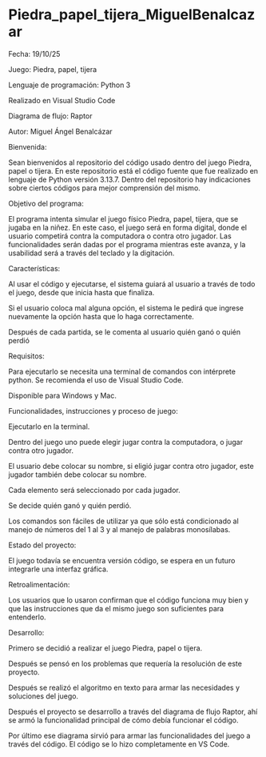 ﻿# Piedra_papel_tijera_MiguelBenalcazar
 
Fecha: 19/10/25

Juego: Piedra, papel, tijera

Lenguaje de programación: Python 3 

Realizado en Visual Studio Code

Diagrama de flujo: Raptor


Autor: Miguel Ángel Benalcázar


Bienvenida:

Sean bienvenidos al repositorio del código usado dentro del juego Piedra, papel o tijera. En este repositorio está el código fuente que fue realizado en lenguaje de Python versión 3.13.7. Dentro del repositorio hay indicaciones sobre ciertos códigos para mejor comprensión del mismo.

Objetivo del programa:

El programa intenta simular el juego físico Piedra, papel, tijera, que se jugaba en la niñez. En este caso, el juego será en forma digital, donde el usuario competirá contra la computadora o contra otro jugador. Las funcionalidades serán dadas por el programa mientras este avanza, y la usabilidad será a través del teclado y la digitación.

Características:

Al usar el código y ejecutarse, el sistema guiará al usuario a través de todo el juego, desde que inicia hasta que finaliza.

Si el usuario coloca mal alguna opción, el sistema le pedirá que ingrese nuevamente la opción hasta que lo haga correctamente.

Después de cada partida, se le comenta al usuario quién ganó o quién perdió

Requisitos:

Para ejecutarlo se necesita una terminal de comandos con intérprete python. Se recomienda el uso de Visual Studio Code.

Disponible para Windows y Mac.

Funcionalidades, instrucciones y proceso de juego:

Ejecutarlo en la terminal.

Dentro del juego uno puede elegir jugar contra la computadora, o jugar contra otro jugador. 

El usuario debe colocar su nombre, si eligió jugar contra otro jugador, este jugador también debe colocar su nombre.

Cada elemento será seleccionado por cada jugador.

Se decide quién ganó y quién perdió.

Los comandos son fáciles de utilizar ya que sólo está condicionado al manejo de números del 1 al 3 y al manejo de palabras monosílabas.

Estado del proyecto:

El juego todavía se encuentra versión código, se espera en un futuro integrarle una interfaz gráfica.

Retroalimentación:

Los usuarios que lo usaron confirman que el código funciona muy bien y que las instrucciones que da el mismo juego son suficientes para entenderlo.

Desarrollo:

Primero se decidió a realizar el juego Piedra, papel o tijera. 

Después se pensó en los problemas que requería la resolución de este proyecto.

Después se realizó el algoritmo en texto para armar las necesidades y soluciones del juego.

Después el proyecto se desarrollo a través del diagrama de flujo Raptor, ahí se armó la funcionalidad principal de cómo debía funcionar el código.

Por último ese diagrama sirvió para armar las funcionalidades del juego a través del código. El código se lo hizo completamente en VS Code.








